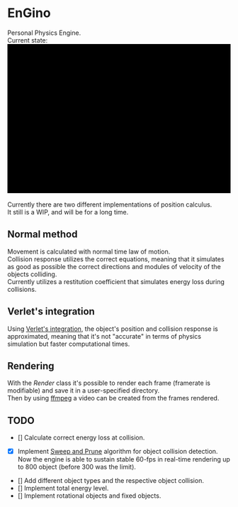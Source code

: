 # EnGino
Personal Physics Engine.  
Current state:  
![Quick render](render_1.gif)

Currently there are two different implementations of position calculus.  
It still is a WIP, and will be for a long time.

## Normal method
Movement is calculated with normal time law of motion.  
Collision response utilizes the correct equations, meaning that it simulates as good as possible the correct directions and modules of velocity of the objects colliding.  
Currently utilizes a restitution coefficient that simulates energy loss during collisions.  


## Verlet's integration
Using [Verlet's integration](https://en.wikipedia.org/wiki/Verlet_integration), the object's position and collision response is approximated, meaning that it's not "accurate" in terms of physics simulation but faster computational times.  


## Rendering
With the *Render* class it's possible to render each frame (framerate is modifiable) and save it in a user-specified directory.  
Then by using [ffmpeg](https://ffmpeg.org/) a video can be created from the frames rendered.

## TODO
- [] Calculate correct energy loss at collision.  
- [x] Implement [Sweep and Prune](https://en.wikipedia.org/wiki/Sweep_and_prune) algorithm for object collision detection.  
Now the engine is able to sustain stable 60-fps in real-time rendering up to 800 object (before 300 was the limit).   
- [] Add different object types and the respective object collision.  
- [] Implement total energy level.  
- [] Implement rotational objects and fixed objects.  
